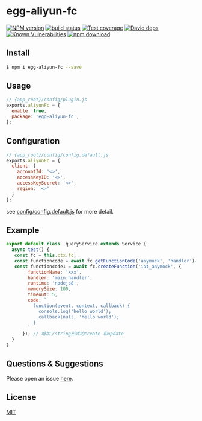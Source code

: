 # egg-aliyun-fc

[![NPM version][npm-image]][npm-url]
[![build status][travis-image]][travis-url]
[![Test coverage][codecov-image]][codecov-url]
[![David deps][david-image]][david-url]
[![Known Vulnerabilities][snyk-image]][snyk-url]
[![npm download][download-image]][download-url]

[npm-image]: https://img.shields.io/npm/v/egg-aliyun-fc.svg?style=flat-square
[npm-url]: https://npmjs.org/package/egg-aliyun-fc
[travis-image]: https://img.shields.io/travis/eggjs/egg-aliyun-fc.svg?style=flat-square
[travis-url]: https://travis-ci.org/eggjs/egg-aliyun-fc
[codecov-image]: https://img.shields.io/codecov/c/github/eggjs/egg-aliyun-fc.svg?style=flat-square
[codecov-url]: https://codecov.io/github/eggjs/egg-aliyun-fc?branch=master
[david-image]: https://img.shields.io/david/eggjs/egg-aliyun-fc.svg?style=flat-square
[david-url]: https://david-dm.org/eggjs/egg-aliyun-fc
[snyk-image]: https://snyk.io/test/npm/egg-aliyun-fc/badge.svg?style=flat-square
[snyk-url]: https://snyk.io/test/npm/egg-aliyun-fc
[download-image]: https://img.shields.io/npm/dm/egg-aliyun-fc.svg?style=flat-square
[download-url]: https://npmjs.org/package/egg-aliyun-fc

<!--
Description here.
-->

## Install

```bash
$ npm i egg-aliyun-fc --save
```

## Usage

```js
// {app_root}/config/plugin.js
exports.aliyunFc = {
  enable: true,
  package: 'egg-aliyun-fc',
};
```

## Configuration

```js
// {app_root}/config/config.default.js
exports.aliyunFc = {
  client: {
    accountId: '<>',
    accessKeyID: '<>',
    accessKeySecret: '<>',
    region: '<>'
  }
};
```

see [config/config.default.js](config/config.default.js) for more detail.

## Example

<!-- example here -->
```js
export default class  queryService extends Service {
  async test() {
   const fc = this.ctx.fc;
   const functioncode = await fc.getFunctionCode('anymock', 'handler')// 这里的详细api请参见 http://doxmate.cool/aliyun/fc-nodejs-sdk/api.html#client__createFunction
   const functioncode1 = await fc.createFunction('iat_anymock', {
        functionName: 'xxx',
        handler: 'main.handler',
        runtime: 'nodejs8',
        memorySize: 100,
        timeout: 5,
        code: `
          function(event, context, callback) { 
            console.log('hello world');
            callback(null, 'hello world'); 
          }
        `
      }); // 增加了string形式的create 和update
  }
}

```

## Questions & Suggestions

Please open an issue [here](https://github.com/eggjs/egg/issues).

## License

[MIT](LICENSE)
